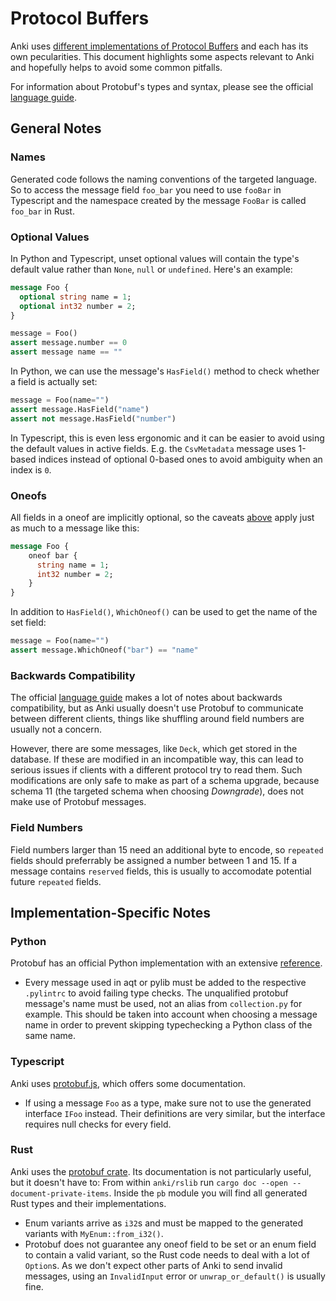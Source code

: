 # Protocol Buffers

Anki uses [different implementations of Protocol Buffers](./architecture.md#protobuf)
and each has its own pecularities. This document highlights some aspects relevant
to Anki and hopefully helps to avoid some common pitfalls.

For information about Protobuf's types and syntax, please see the official [language guide](https://developers.google.com/protocol-buffers/docs/proto3).

## General Notes

### Names

Generated code follows the naming conventions of the targeted language. So to access
the message field `foo_bar` you need to use `fooBar` in Typescript and the
namespace created by the message `FooBar` is called `foo_bar` in Rust.

### Optional Values

In Python and Typescript, unset optional values will contain the type's default
value rather than `None`, `null` or `undefined`. Here's an example:

```protobuf
message Foo {
  optional string name = 1;
  optional int32 number = 2;
}
```

```python
message = Foo()
assert message.number == 0
assert message name == ""
```

In Python, we can use the message's `HasField()` method to check whether a field is
actually set:

```python
message = Foo(name="")
assert message.HasField("name")
assert not message.HasField("number")
```

In Typescript, this is even less ergonomic and it can be easier to avoid using
the default values in active fields. E.g. the `CsvMetadata` message uses 1-based
indices instead of optional 0-based ones to avoid ambiguity when an index is `0`.

### Oneofs

All fields in a oneof are implicitly optional, so the caveats [above](#optional-values)
apply just as much to a message like this:

```protobuf
message Foo {
    oneof bar {
      string name = 1;
      int32 number = 2;
    }
}
```

In addition to `HasField()`, `WhichOneof()` can be used to get the name of the set
field:

```python
message = Foo(name="")
assert message.WhichOneof("bar") == "name"
```

### Backwards Compatibility

The official [language guide](https://developers.google.com/protocol-buffers/docs/proto3)
makes a lot of notes about backwards compatibility, but as Anki usually doesn't
use Protobuf to communicate between different clients, things like shuffling around
field numbers are usually not a concern.

However, there are some messages, like `Deck`, which get stored in the database.
If these are modified in an incompatible way, this can lead to serious issues if
clients with a different protocol try to read them. Such modifications are only
safe to make as part of a schema upgrade, because schema 11 (the targeted schema
when choosing _Downgrade_), does not make use of Protobuf messages.

### Field Numbers

Field numbers larger than 15 need an additional byte to encode, so `repeated` fields
should preferrably be assigned a number between 1 and 15. If a message contains
`reserved` fields, this is usually to accomodate potential future `repeated` fields.

## Implementation-Specific Notes

### Python

Protobuf has an official Python implementation with an extensive [reference](https://developers.google.com/protocol-buffers/docs/reference/python-generated).

-   Every message used in aqt or pylib must be added to the respective `.pylintrc`
    to avoid failing type checks. The unqualified protobuf message's name must be
    used, not an alias from `collection.py` for example. This should be taken into
    account when choosing a message name in order to prevent skipping typechecking
    a Python class of the same name.

### Typescript

Anki uses [protobuf.js](https://protobufjs.github.io/protobuf.js/), which offers
some documentation.

-   If using a message `Foo` as a type, make sure not to use the generated interface
    `IFoo` instead. Their definitions are very similar, but the interface requires
    null checks for every field.

### Rust

Anki uses the [protobuf crate](https://docs.rs/protobuf/latest/protobuf/index.html).
Its documentation is not particularly useful, but it doesn't have to: From within
`anki/rslib` run `cargo doc --open --document-private-items`. Inside the `pb` module
you will find all generated Rust types and their implementations.

-   Enum variants arrive as `i32`s and must be mapped to the generated variants
    with `MyEnum::from_i32()`.
-   Protobuf does not guarantee any oneof field to be set or an enum field to contain
    a valid variant, so the Rust code needs to deal with a lot of `Option`s. As we
    don't expect other parts of Anki to send invalid messages, using an `InvalidInput`
    error or `unwrap_or_default()` is usually fine.
